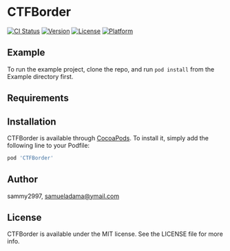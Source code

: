 # CTFBorder

[![CI Status](https://img.shields.io/travis/sammy2997/CTFBorder.svg?style=flat)](https://travis-ci.org/sammy2997/CTFBorder)
[![Version](https://img.shields.io/cocoapods/v/CTFBorder.svg?style=flat)](https://cocoapods.org/pods/CTFBorder)
[![License](https://img.shields.io/cocoapods/l/CTFBorder.svg?style=flat)](https://cocoapods.org/pods/CTFBorder)
[![Platform](https://img.shields.io/cocoapods/p/CTFBorder.svg?style=flat)](https://cocoapods.org/pods/CTFBorder)

## Example

To run the example project, clone the repo, and run `pod install` from the Example directory first.

## Requirements

## Installation

CTFBorder is available through [CocoaPods](https://cocoapods.org). To install
it, simply add the following line to your Podfile:

```ruby
pod 'CTFBorder'
```

## Author

sammy2997, samueladama@ymail.com

## License

CTFBorder is available under the MIT license. See the LICENSE file for more info.

